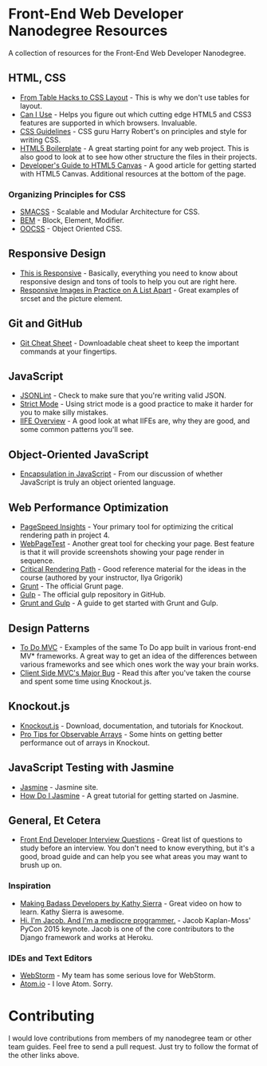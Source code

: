 # Front-End Web Developer Nanodegree Resources
A collection of resources for the Front-End Web Developer Nanodegree.

## HTML, CSS

* [From Table Hacks to CSS Layout](http://alistapart.com/article/journey) - This is why we don't use tables for layout.
* [Can I Use](http://caniuse.com/) - Helps you figure out which cutting edge HTML5 and CSS3 features are supported in which browsers. Invaluable.
* [CSS Guidelines](http://cssguidelin.es/) - CSS guru Harry Robert's on principles and style for writing CSS.
* [HTML5 Boilerplate](https://html5boilerplate.com/) - A great starting point for any web project. This is also good to look at to see how other structure the files in their projects.
* [Developer's Guide to HTML5 Canvas](https://msdn.microsoft.com/en-us/hh534406) - A good article for getting started with HTML5 Canvas. Additional resources at the bottom of the page.

### Organizing Principles for CSS

* [SMACSS](https://smacss.com/) - Scalable and Modular Architecture for CSS.
* [BEM](https://en.bem.info/) - Block, Element, Modifier.
* [OOCSS](http://oocss.org/) - Object Oriented CSS.

## Responsive Design

* [This is Responsive](https://bradfrost.github.io/this-is-responsive/index.html) - Basically, everything you need to know about responsive design and tons of tools to help you out are right here.
* [Responsive Images in Practice on A List Apart](http://alistapart.com/article/responsive-images-in-practice) - Great examples of srcset and the picture element.

## Git and GitHub

* [Git Cheat Sheet](https://training.github.com/kit/downloads/github-git-cheat-sheet.pdf) - Downloadable cheat sheet to keep the important commands at your fingertips.

## JavaScript

* [JSONLint](http://jsonlint.com/) - Check to make sure that you're writing valid JSON.
* [Strict Mode](https://developer.mozilla.org/en-US/docs/Web/JavaScript/Reference/Strict_mode) - Using strict mode is a good practice to make it harder for you to make silly mistakes.
* [IIFE Overview](http://toddmotto.com/what-function-window-document-undefined-iife-really-means/) - A good look at what IIFEs are, why they are good, and some common patterns you'll see.

## Object-Oriented JavaScript

* [Encapsulation in JavaScript](http://www.codeproject.com/Articles/108786/Encapsulation-in-JavaScript) - From our discussion of whether JavaScript is truly an object oriented language.

## Web Performance Optimization

* [PageSpeed Insights](https://developers.google.com/speed/pagespeed/insights/) - Your primary tool for optimizing the critical rendering path in project 4.
* [WebPageTest](http://www.webpagetest.org/) - Another great tool for checking your page. Best feature is that it will provide screenshots showing your page render in sequence.
* [Critical Rendering Path](https://developers.google.com/web/fundamentals/performance/critical-rendering-path/?hl=en) - Good reference material for the ideas in the course (authored by your instructor, Ilya Grigorik)
* [Grunt](http://gruntjs.com/) - The official Grunt page.
* [Gulp](https://github.com/gulpjs/gulp/blob/master/docs/getting-started.md) - The official gulp repository in GitHub.
* [Grunt and Gulp](http://www.codeproject.com/Articles/1011124/How-to-Grunt-and-Gulp-your-way-to-Workflow-Automat) - A guide to get started with Grunt and Gulp.

## Design Patterns

* [To Do MVC](http://todomvc.com) - Examples of the same To Do app built in various front-end MV* frameworks. A great way to get an idea of the differences between various frameworks and see which ones work the way your brain works.
* [Client Side MVC's Major Bug](http://timkadlec.com/2015/02/client-side-templatings-major-bug/) - Read this after you've taken the course and spent some time using Knockout.js.

## Knockout.js

* [Knockout.js](http://knockoutjs.com) - Download, documentation, and tutorials for Knockout.
* [Pro Tips for Observable Arrays](http://www.strathweb.com/2012/07/knockout-js-pro-tips-working-with-observable-arrays/) - Some hints on getting better performance out of arrays in Knockout.

## JavaScript Testing with Jasmine

* [Jasmine](http://jasmine.github.io) - Jasmine site.
* [How Do I Jasmine](http://evanhahn.com/how-do-i-jasmine/) - A great tutorial for getting started on Jasmine.

## General, Et Cetera

* [Front End Developer Interview Questions](https://github.com/h5bp/Front-end-Developer-Interview-Questions) - Great list of questions to study before an interview. You don't need to know everything, but it's a good, broad guide and can help you see what areas you may want to brush up on.

### Inspiration

* [Making Badass Developers by Kathy Sierra](https://www.youtube.com/watch?v=FKTxC9pl-WM) - Great video on how to learn. Kathy Sierra is awesome.
* [Hi. I'm Jacob. And I'm a mediocre programmer.](https://www.youtube.com/watch?v=hIJdFxYlEKE) - Jacob Kaplan-Moss' PyCon 2015 keynote. Jacob is one of the core contributors to the Django framework and works at Heroku.

### IDEs and Text Editors

* [WebStorm](https://www.jetbrains.com/webstorm/) - My team has some serious love for WebStorm.
* [Atom.io](https://atom.io/) - I love Atom. Sorry.

# Contributing

I would love contributions from members of my nanodegree team or other team guides. Feel free to send a pull request. Just try to follow the format of the other links above.
